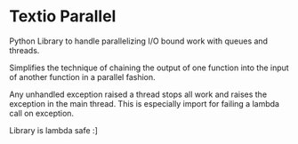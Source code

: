 # Textio Parallel

Python Library to handle parallelizing I/O bound work with queues and threads.

Simplifies the technique of chaining the output of one function into the input of another function in a parallel fashion.

Any unhandled exception raised a thread stops all work and raises the exception in the main thread.  This is especially import for failing a lambda call on exception.

Library is lambda safe :]
